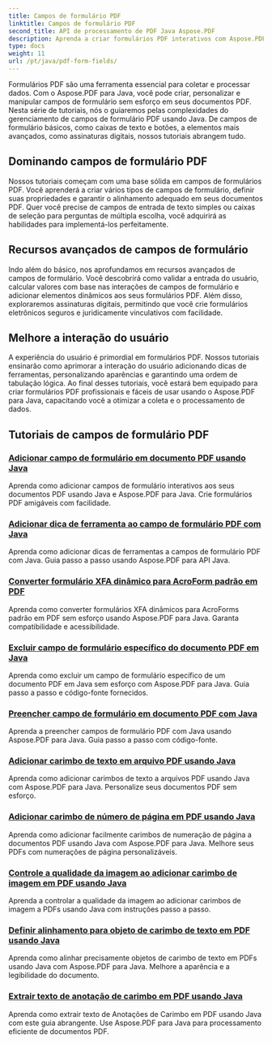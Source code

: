 ```yaml
---
title: Campos de formulário PDF
linktitle: Campos de formulário PDF
second_title: API de processamento de PDF Java Aspose.PDF
description: Aprenda a criar formulários PDF interativos com Aspose.PDF para Java. Tutoriais abrangentes para manipulação eficiente de campos de formulário.
type: docs
weight: 11
url: /pt/java/pdf-form-fields/
---
```


Formulários PDF são uma ferramenta essencial para coletar e processar dados. Com o Aspose.PDF para Java, você pode criar, personalizar e manipular campos de formulário sem esforço em seus documentos PDF. Nesta série de tutoriais, nós o guiaremos pelas complexidades do gerenciamento de campos de formulário PDF usando Java. De campos de formulário básicos, como caixas de texto e botões, a elementos mais avançados, como assinaturas digitais, nossos tutoriais abrangem tudo.

## Dominando campos de formulário PDF

Nossos tutoriais começam com uma base sólida em campos de formulários PDF. Você aprenderá a criar vários tipos de campos de formulário, definir suas propriedades e garantir o alinhamento adequado em seus documentos PDF. Quer você precise de campos de entrada de texto simples ou caixas de seleção para perguntas de múltipla escolha, você adquirirá as habilidades para implementá-los perfeitamente.

## Recursos avançados de campos de formulário

Indo além do básico, nos aprofundamos em recursos avançados de campos de formulário. Você descobrirá como validar a entrada do usuário, calcular valores com base nas interações de campos de formulário e adicionar elementos dinâmicos aos seus formulários PDF. Além disso, exploraremos assinaturas digitais, permitindo que você crie formulários eletrônicos seguros e juridicamente vinculativos com facilidade.

## Melhore a interação do usuário

A experiência do usuário é primordial em formulários PDF. Nossos tutoriais ensinarão como aprimorar a interação do usuário adicionando dicas de ferramentas, personalizando aparências e garantindo uma ordem de tabulação lógica. Ao final desses tutoriais, você estará bem equipado para criar formulários PDF profissionais e fáceis de usar usando o Aspose.PDF para Java, capacitando você a otimizar a coleta e o processamento de dados.

## Tutoriais de campos de formulário PDF
### [Adicionar campo de formulário em documento PDF usando Java](./add-form-field-in-pdf-document-using-java/)
Aprenda como adicionar campos de formulário interativos aos seus documentos PDF usando Java e Aspose.PDF para Java. Crie formulários PDF amigáveis com facilidade.
### [Adicionar dica de ferramenta ao campo de formulário PDF com Java](./add-tooltip-to-pdf-form-field-with-java/)
Aprenda como adicionar dicas de ferramentas a campos de formulário PDF com Java. Guia passo a passo usando Aspose.PDF para API Java.
### [Converter formulário XFA dinâmico para AcroForm padrão em PDF](./convert-dynamic-xfa-form-to-standard-acroform-in-pdf/)
Aprenda como converter formulários XFA dinâmicos para AcroForms padrão em PDF sem esforço usando Aspose.PDF para Java. Garanta compatibilidade e acessibilidade.
### [Excluir campo de formulário específico do documento PDF em Java](./delete-particular-form-field-from-pdf-document-in-java/)
Aprenda como excluir um campo de formulário específico de um documento PDF em Java sem esforço com Aspose.PDF para Java. Guia passo a passo e código-fonte fornecidos.
### [Preencher campo de formulário em documento PDF com Java](./fill-form-field-in-pdf-document-with-java/)
Aprenda a preencher campos de formulário PDF com Java usando Aspose.PDF para Java. Guia passo a passo com código-fonte.
### [Adicionar carimbo de texto em arquivo PDF usando Java](./adding-text-stamp-in-pdf-file-using-java/)
Aprenda como adicionar carimbos de texto a arquivos PDF usando Java com Aspose.PDF para Java. Personalize seus documentos PDF sem esforço.
### [Adicionar carimbo de número de página em PDF usando Java](./add-page-number-stamp-in-pdf-using-java/)
Aprenda como adicionar facilmente carimbos de numeração de página a documentos PDF usando Java com Aspose.PDF para Java. Melhore seus PDFs com numerações de página personalizáveis.
### [Controle a qualidade da imagem ao adicionar carimbo de imagem em PDF usando Java](./control-image-quality-when-adding-image-stamp-in-pdf-using-java/)
Aprenda a controlar a qualidade da imagem ao adicionar carimbos de imagem a PDFs usando Java com instruções passo a passo.
### [Definir alinhamento para objeto de carimbo de texto em PDF usando Java](./define-alignment-for-text-stamp-object-in-pdf-using-java/)
Aprenda como alinhar precisamente objetos de carimbo de texto em PDFs usando Java com Aspose.PDF para Java. Melhore a aparência e a legibilidade do documento.
### [Extrair texto de anotação de carimbo em PDF usando Java](./extract-text-from-stamp-annotation-in-pdf-using-java/)
Aprenda como extrair texto de Anotações de Carimbo em PDF usando Java com este guia abrangente. Use Aspose.PDF para Java para processamento eficiente de documentos PDF.